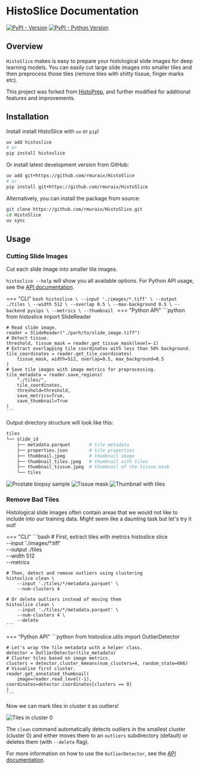# HistoSlice Documentation

[![PyPI - Version](https://img.shields.io/pypi/v/histoslice)](https://pypi.org/project/histoslice/)
[![PyPI - Python Version](https://img.shields.io/pypi/pyversions/histoslice)](https://pypi.org/project/histoslice/)

## Overview

`HistoSlice` makes is easy to prepare your histological slide images for deep learning models. You can easily cut large slide images into smaller tiles and then preprocess those tiles (remove tiles with shitty tissue, finger marks etc).

This project was forked from [HistoPrep](https://github.com/jopo666/HistoPrep), and further modified for additional features and improvements.

## Installation

Install install HistoSlice with `uv` or `pip`!

```bash
uv add histoslice
# or
pip install histoslice
```

Or install latest development version from GitHub:

```bash
uv add git+https://github.com/rmuraix/HistoSlice
# or
pip install git+https://github.com/rmuraix/HistoSlice
```

Alternatively, you can install the package from source:

```bash
git clone https://github.com/rmuraix/HistoSlice.git
cd HistoSlice
uv sync
```

## Usage

### Cutting Slide Images

Cut each slide image into smaller tile images.

`histoslice --help` will show you all available options. For Python API usage, see the [API documentation](api/public/slidereader/). 

=== "CLI"
    ```bash
    histoslice \
        --input './images/*.tiff' \
        --output ./tiles \
        --width 512 \
        --overlap 0.5 \
        --max-background 0.5 \
        --backend pyvips \
        --metrics \
        --thumbnail
    ```
=== "Python API"
    ```python
    from histoslice import SlideReader

    # Read slide image.
    reader = SlideReader("./parh/to/slide_image.tiff")
    # Detect tissue.
    threshold, tissue_mask = reader.get_tissue_mask(level=-1)
    # Extract overlapping tile coordinates with less than 50% background.
    tile_coordinates = reader.get_tile_coordinates(
        tissue_mask, width=512, overlap=0.5, max_background=0.5
    )
    # Save tile images with image metrics for preprocessing.
    tile_metadata = reader.save_regions(
        "./tiles/",
        tile_coordinates,
        threshold=threshold,
        save_metrics=True,
        save_thumbnail=True
    )
    ```

Output directory structure will look like this:

```bash
tiles
└── slide_id
    ├── metadata.parquet       # tile metadata
    ├── properties.json        # tile properties
    ├── thumbnail.jpeg         # thumbnail image
    ├── thumbnail_tiles.jpeg   # thumbnail with tiles
    ├── thumbnail_tissue.jpeg  # thumbnail of the tissue mask
    └── tiles
```

![Prostate biopsy sample](https://github.com/rmuraix/HistoSlice/blob/main/images/thumbnail.jpeg?raw=true)
![Tissue mask](https://github.com/rmuraix/HistoSlice/blob/main/images/thumbnail_tissue.jpeg?raw=true)
![Thumbnail with tiles](https://github.com/rmuraix/HistoSlice/blob/main/images/thumbnail_tiles.jpeg?raw=true)

### Remove Bad Tiles

Histological slide images often contain areas that we would not like to include into our training data. Might seem like a daunting task but let's try it out!

=== "CLI"
    ```bash
    # First, extract tiles with metrics
    histoslice slice \
        --input './images/*.tiff' \
        --output ./tiles \
        --width 512 \
        --metrics
    
    # Then, detect and remove outliers using clustering
    histoslice clean \
        --input './tiles/*/metadata.parquet' \
        --num-clusters 4
    
    # Or delete outliers instead of moving them
    histoslice clean \
        --input './tiles/*/metadata.parquet' \
        --num-clusters 4 \
        --delete
    ```

=== "Python API"
    ```python
    from histoslice.utils import OutlierDetector

    # Let's wrap the tile metadata with a helper class.
    detector = OutlierDetector(tile_metadata)
    # Cluster tiles based on image metrics.
    clusters = detector.cluster_kmeans(num_clusters=4, random_state=666)
    # Visualise first cluster.
    reader.get_annotated_thumbnail(
        image=reader.read_level(-1), coordinates=detector.coordinates[clusters == 0]
    )
    ```

Now we can mark tiles in cluster `0` as outliers!

![Tiles in cluster 0](https://github.com/rmuraix/HistoSlice/blob/main/images/thumbnail_blue.jpeg?raw=true)

The `clean` command automatically detects outliers in the smallest cluster (cluster 0) and either moves them to an `outliers` subdirectory (default) or deletes them (with `--delete` flag).

For more information on how to use the `OutlierDetector`, see the [API documentation](api/public/outlierdetector/).
